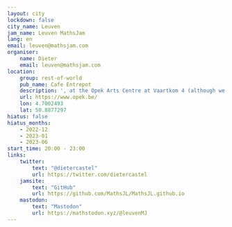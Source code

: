 ```yaml
---
layout: city
lockdown: false
city_name: Leuven
jam_name: Leuven MathsJam
lang: en
email: leuven@mathsjam.com
organiser:
    name: Dieter
    email: leuven@mathsjam.com
location:
    group: rest-of-world
    pub_name: Cafe Entrepot
    description: ', at the Opek Arts Centre at Vaartkom 4 (although we are scouting a new, bigger venue - stay tuned)'
    url: https://www.opek.be/
    lon: 4.7002493
    lat: 50.8877297
hiatus: false
hiatus_months:
    - 2022-12
    - 2023-01
    - 2023-06
start_time: 20:00 - 23:00
links:
    twitter:
        text: "@dietercastel"
        url: https://twitter.com/dietercastel
    jamsite:
        text: "GitHub"
        url: https://github.com/MathsJL/MathsJL.github.io
    mastodon:
        text: "Mastodon"
        url: https://mathstodon.xyz/@leuvenMJ
---
```


